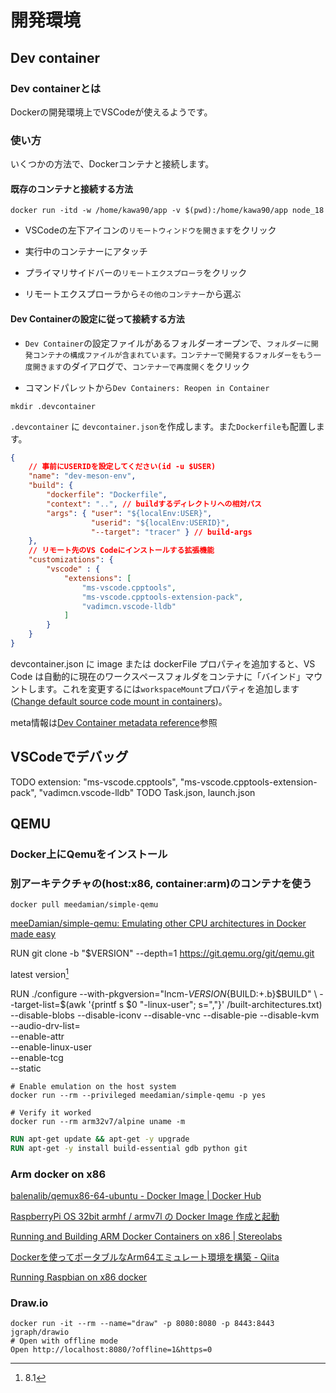 # 開発環境

## Dev container

### Dev containerとは

Dockerの開発環境上でVSCodeが使えるようです。

### 使い方

いくつかの方法で、Dockerコンテナと接続します。

#### 既存のコンテナと接続する方法

```shell title="node環境のコンテナを実行"
docker run -itd -w /home/kawa90/app -v $(pwd):/home/kawa90/app node_18
```

- VSCodeの左下アイコンの`リモートウィンドウを開きます`をクリック
- 実行中のコンテナーにアタッチ

- プライマリサイドバーの`リモートエクスプローラ`をクリック
- リモートエクスプローラから`その他のコンテナー`から選ぶ

#### Dev Containerの設定に従って接続する方法

- `Dev Container`の設定ファイルがあるフォルダーオープンで、`フォルダーに開発コンテナの構成ファイルが含まれています。コンテナーで開発するフォルダーをもう一度開きます`のダイアログで、`コンテナーで再度開く`をクリック

- コマンドパレットから`Dev Containers: Reopen in Container`

```shell
mkdir .devcontainer
```

`.devcontainer` に `devcontainer.json`を作成します。また`Dockerfile`も配置します。

```json title="devcontainer.json"
{
    // 事前にUSERIDを設定してください(id -u $USER)
    "name": "dev-meson-env",
    "build": {
        "dockerfile": "Dockerfile",
        "context": "..", // buildするディレクトリへの相対パス
        "args": { "user": "${localEnv:USER}",
                  "userid": "${localEnv:USERID}",
                  "--target": "tracer" } // build-args
    },
    // リモート先のVS Codeにインストールする拡張機能
    "customizations": {
        "vscode" : {
            "extensions": [
                "ms-vscode.cpptools",
                "ms-vscode.cpptools-extension-pack",
                "vadimcn.vscode-lldb"
            ]
        }
    }
}
```

devcontainer.json に image または dockerFile プロパティを追加すると、VS Code は自動的に現在のワークスペースフォルダをコンテナに「バインド」マウントします。これを変更するには`workspaceMount`プロパティを追加します([Change default source code mount in containers](https://code.visualstudio.com/remote/advancedcontainers/change-default-source-mount))。

meta情報は[Dev Container metadata reference](https://containers.dev/implementors/json_reference/)参照

## VSCodeでデバッグ

TODO extension:                 "ms-vscode.cpptools",
                "ms-vscode.cpptools-extension-pack",
                "vadimcn.vscode-lldb"
TODO Task.json, launch.json

## QEMU

### Docker上にQemuをインストール

### 別アーキテクチャの(host:x86, container:arm)のコンテナを使う

``` shell
docker pull meedamian/simple-qemu
```

[meeDamian/simple-qemu: Emulating other CPU architectures in Docker made easy](https://github.com/meeDamian/simple-qemu)

RUN git clone  -b "$VERSION"  --depth=1  https://git.qemu.org/git/qemu.git

latest version[^latest]

[^latest]: 8.1

RUN ./configure --with-pkgversion="lncm-$VERSION${BUILD:+.b}$BUILD" \
        --target-list=$(awk '{printf s $0 "-linux-user"; s=","}' /built-architectures.txt) \
        --disable-blobs --disable-iconv --disable-vnc --disable-pie --disable-kvm \
        --audio-drv-list= \
        --enable-attr \
        --enable-linux-user \
        --enable-tcg \
        --static

``` shell
# Enable emulation on the host system
docker run --rm --privileged meedamian/simple-qemu -p yes
 
# Verify it worked
docker run --rm arm32v7/alpine uname -m
```

``` dockerfile
RUN apt-get update && apt-get -y upgrade
RUN apt-get -y install build-essential gdb python git
```

### Arm docker on x86

[balenalib/qemux86-64-ubuntu - Docker Image | Docker Hub](https://hub.docker.com/r/balenalib/qemux86-64-ubuntu)

[RaspberryPi OS 32bit armhf / armv7l の Docker Image 作成と起動](https://zenn.dev/pinto0309/articles/2e6483a2452c8f)

[Running and Building ARM Docker Containers on x86 | Stereolabs](https://www.stereolabs.com/docs/docker/building-arm-container-on-x86/)

[Dockerを使ってポータブルなArm64エミュレート環境を構築 - Qiita](https://qiita.com/muscat201807/items/468bb6608a61d6f31f1c)

[Running Raspbian on x86 docker](http://blog.guiraudet.com/raspberrypi/2016/03/03/raspbian-image-for-docker.html)

### Draw.io

```shell
docker run -it --rm --name="draw" -p 8080:8080 -p 8443:8443 jgraph/drawio
# Open with offline mode
Open http://localhost:8080/?offline=1&https=0 
```

